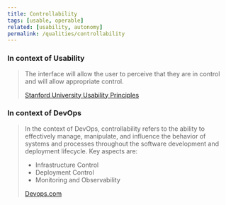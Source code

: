 ```yaml
---
title: Controllability
tags: [usable, operable]
related: [usability, autonomy]
permalink: /qualities/controllability
---
```


### In context of Usability

> The interface will allow the user to perceive that they are in control and will allow appropriate control.
>
> [Stanford University Usability Principles](https://improvement.stanford.edu/resources/usability-principles)

### In context of DevOps

> In the context of DevOps, controllability refers to the ability to effectively manage, manipulate, and influence the behavior of systems and processes throughout the software development and deployment lifecycle. Key aspects are:
>
> - Infrastructure Control
> - Deployment Control
> - Monitoring and Observability
>
> [Devops.com](https://devops.com/the-devops-pendulum-agility-vs-control/)
